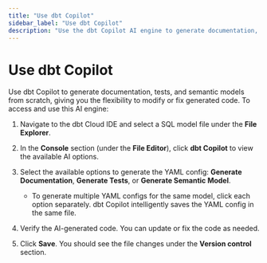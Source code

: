 ```yaml
--- 
title: "Use dbt Copilot" 
sidebar_label: "Use dbt Copilot" 
description: "Use the dbt Copilot AI engine to generate documentation, tests, and semantic models from scratch, giving you the flexibility to modify or fix generated code." 
---
```


# Use dbt Copilot <Lifecycle status='beta'/> 

Use dbt Copilot to generate documentation, tests, and semantic models from scratch, giving you the flexibility to modify or fix generated code. To access and use this AI engine:

1. Navigate to the dbt Cloud IDE and select a SQL model file under the **File Explorer**.

2. In the **Console** section (under the **File Editor**), click **dbt Copilot** to view the available AI options.

3. Select the available options to generate the YAML config: **Generate Documentation**, **Generate Tests**, or **Generate Semantic Model**.
   - To generate multiple YAML configs for the same model, click each option separately. dbt Copilot intelligently saves the YAML config in the same file.

4. Verify the AI-generated code. You can update or fix the code as needed.

5. Click **Save**. You should see the file changes under the **Version control** section.

<Lightbox src="/img/docs/dbt-cloud/cloud-ide/dbt-copilot-doc.gif" width="100%" title="Example of using dbt Copilot to generate documentation in the IDE" />
